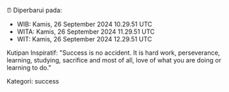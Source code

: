 ⏰ Diperbarui pada:
- WIB: Kamis, 26 September 2024 10.29.51 UTC
- WITA: Kamis, 26 September 2024 11.29.51 UTC
- WIT: Kamis, 26 September 2024 12.29.51 UTC

Kutipan Inspiratif:
"Success is no accident. It is hard work, perseverance, learning, studying, sacrifice and most of all, love of what you are doing or learning to do."


Kategori: success

